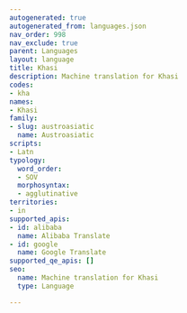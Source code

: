 ```yaml
---
autogenerated: true
autogenerated_from: languages.json
nav_order: 998
nav_exclude: true
parent: Languages
layout: language
title: Khasi
description: Machine translation for Khasi
codes:
- kha
names:
- Khasi
family:
- slug: austroasiatic
  name: Austroasiatic
scripts:
- Latn
typology:
  word_order:
  - SOV
  morphosyntax:
  - agglutinative
territories:
- in
supported_apis:
- id: alibaba
  name: Alibaba Translate
- id: google
  name: Google Translate
supported_qe_apis: []
seo:
  name: Machine translation for Khasi
  type: Language

---
```


